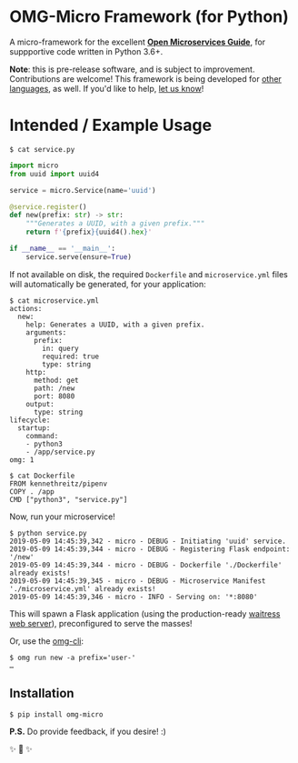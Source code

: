 # OMG-Micro Framework (for Python)

A micro-framework for the excellent **[Open Microservices Guide](https://microservices.guide/)**, for suppportive code written in Python 3.6+.

**Note**: this is pre-release software, and is subject to improvement. Contributions are welcome! This framework is being developed for [other languages](https://github.com/microservices?utf8=%E2%9C%93&q=omg-micro&type=&language=), as well. If you'd like to help, [let us know](kenneth@storyscript.io)!

# Intended / Example Usage

```shell
$ cat service.py
```
```python
import micro
from uuid import uuid4

service = micro.Service(name='uuid')

@service.register()
def new(prefix: str) -> str:
    """Generates a UUID, with a given prefix."""
    return f'{prefix}{uuid4().hex}'

if __name__ == '__main__':
    service.serve(ensure=True)

```

If not available on disk, the required `Dockerfile` and `microservice.yml` files will automatically be generated, for your application:

```shell
$ cat microservice.yml
actions:
  new:
    help: Generates a UUID, with a given prefix.
    arguments:
      prefix:
        in: query
        required: true
        type: string
    http:
      method: get
      path: /new
      port: 8080
    output:
      type: string
lifecycle:
  startup:
    command:
    - python3
    - /app/service.py
omg: 1

```

```shell
$ cat Dockerfile
FROM kennethreitz/pipenv
COPY . /app
CMD ["python3", "service.py"]
```

Now, run your microservice!

```shell
$ python service.py
2019-05-09 14:45:39,342 - micro - DEBUG - Initiating 'uuid' service.
2019-05-09 14:45:39,344 - micro - DEBUG - Registering Flask endpoint: '/new'
2019-05-09 14:45:39,344 - micro - DEBUG - Dockerfile './Dockerfile' already exists!
2019-05-09 14:45:39,345 - micro - DEBUG - Microservice Manifest './microservice.yml' already exists!
2019-05-09 14:45:39,346 - micro - INFO - Serving on: '*:8080'
```

This will spawn a Flask application (using the production-ready [waitress web server](https://docs.pylonsproject.org/projects/waitress/en/stable/)), preconfigured to serve the masses!

Or, use the [omg-cli](https://github.com/microservices/omg-cli):

```shell
$ omg run new -a prefix='user-'
…
```

## Installation

```shell
$ pip install omg-micro
```

**P.S.** Do provide feedback, if you desire! :)

✨ 🍰 ✨
